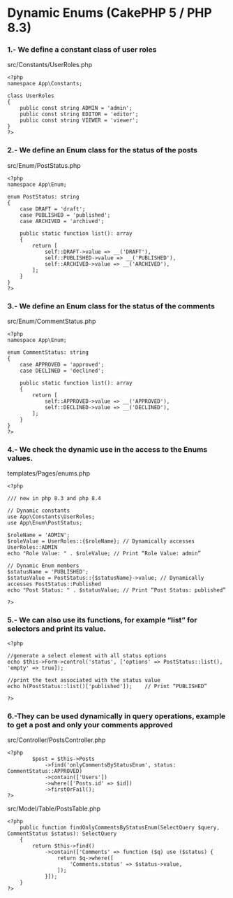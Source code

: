 # Dynamic Enums (CakePHP 5 / PHP 8.3)

### 1.- We define a constant class of user roles

src/Constants/UserRoles.php

```
<?php
namespace App\Constants;

class UserRoles
{
    public const string ADMIN = 'admin';
    public const string EDITOR = 'editor';
    public const string VIEWER = 'viewer';
}
?>
```

### 2.- We define an Enum class for the status of the posts

src/Enum/PostStatus.php

```
<?php
namespace App\Enum;

enum PostStatus: string
{
    case DRAFT = 'draft';
    case PUBLISHED = 'published';
    case ARCHIVED = 'archived';

    public static function list(): array
    {
        return [
            self::DRAFT->value => __('DRAFT'),
            self::PUBLISHED->value => __('PUBLISHED'),
            self::ARCHIVED->value => __('ARCHIVED'),
        ];
    }
}
?>
```

### 3.- We define an Enum class for the status of the comments

src/Enum/CommentStatus.php

```
<?php
namespace App\Enum;

enum CommentStatus: string
{
    case APPROVED = 'approved';
    case DECLINED = 'declined';

    public static function list(): array
    {
        return [
            self::APPROVED->value => __('APPROVED'),
            self::DECLINED->value => __('DECLINED'),
        ];
    }
}
?>
```

### 4.- We check the dynamic use in the access to the Enums values.

templates/Pages/enums.php

```
<?php

/// new in php 8.3 and php 8.4

// Dynamic constants
use App\Constants\UserRoles;
use App\Enum\PostStatus;

$roleName = 'ADMIN';
$roleValue = UserRoles::{$roleName}; // Dynamically accesses UserRoles::ADMIN
echo "Role Value: " . $roleValue; // Print “Role Value: admin”

// Dynamic Enum members
$statusName = 'PUBLISHED';
$statusValue = PostStatus::{$statusName}->value; // Dynamically accesses PostStatus::Published
echo "Post Status: " . $statusValue; // Print “Post Status: published”

?>
```

### 5.- We can also use its functions, for example “list” for selectors and print its value.

```
<?php

//generate a select element with all status options
echo $this->Form->control('status', ['options' => PostStatus::list(), 'empty' => true]);

//print the text associated with the status value
echo h(PostStatus::list()['published']);	// Print “PUBLISHED”

?>
```

### 6.-They can be used dynamically in query operations, example to get a post and only your comments approved

src/Controller/PostsController.php

```
<?php
        $post = $this->Posts
            ->find('onlyCommentsByStatusEnum', status:  CommentStatus::APPROVED)
            ->contain(['Users'])
            ->where(['Posts.id' => $id])
            ->firstOrFail();
?>
```

src/Model/Table/PostsTable.php

```
<?php
    public function findOnlyCommentsByStatusEnum(SelectQuery $query, CommentStatus $status): SelectQuery
    {
        return $this->find()
            ->contain(['Comments' => function ($q) use ($status) {
                return $q->where([
                    'Comments.status' => $status->value,
                ]);
            }]);
    }
?>
```


